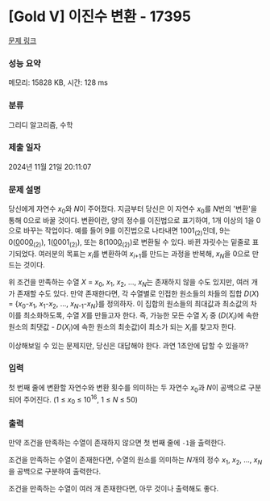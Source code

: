 # [Gold V] 이진수 변환 - 17395 

[문제 링크](https://www.acmicpc.net/problem/17395) 

### 성능 요약

메모리: 15828 KB, 시간: 128 ms

### 분류

그리디 알고리즘, 수학

### 제출 일자

2024년 11월 21일 20:11:07

### 문제 설명

<p>당신에게 자연수 <em>x</em><sub>0</sub>와 <em>N</em>이 주어졌다. 지금부터 당신은 이 자연수<em> x</em><sub>0</sub>를 <em>N</em>번의 '변환'을 통해 0으로 바꿀 것이다. 변환이란, 양의 정수를 이진법으로 표기하여, 1개 이상의 1을 0으로 바꾸는 작업이다. 예를 들어 9를 이진법으로 나타내면 1001<sub>(2)</sub>인데, 9는 0(<u>0</u>00<u>0</u><sub>(2)</sub>), 1(<u>0</u>001<sub>(2)</sub>), 또는 8(100<u>0</u><sub>(2)</sub>)로 변환될 수 있다. 바뀐 자릿수는 밑줄로 표기되었다. 여러분의 목표는 <em>x<sub>i</sub></em>를 변환하여 <em>x</em><sub><em>i</em>+1</sub>를 만드는 과정을 반복해, <em>x<sub>N</sub></em>을 0으로 만드는 것이다.</p>

<p>위 조건을 만족하는 수열 <em>X</em> = <em>x</em><sub>0</sub>, <em>x</em><sub>1</sub>, <em>x</em><sub>2</sub>, ..., <em>x<sub>N</sub></em>는 존재하지 않을 수도 있지만, 여러 개가 존재할 수도 있다. 만약 존재한다면, 각 수열별로 인접한 원소들의 차들의 집합 <em>D</em>(<em>X</em>) = {<em>x</em><sub>0</sub>-<em>x</em><sub>1</sub>, <em>x</em><sub>1</sub>-<em>x</em><sub>2</sub>, ..., <em>x<sub>N</sub></em><sub>-1</sub>-<em>x</em><sub><em>N</em></sub>}를 정의하자. 이 집합의 원소들의 최대값과 최소값의 차이를 최소화하도록, 수열 <em>X</em>를 만들고자 한다. 즉, 가능한 모든 수열 <em>X<sub>i</sub></em> 중 (<em>D</em>(<em>X<sub>i</sub></em>)에 속한 원소의 최댓값 - <em>D</em>(<em>X<sub>i</sub></em>)에 속한 원소의 최솟값)이 최소가 되는 <em>X<sub>i</sub></em>를 찾고자 한다.</p>

<p>이상해보일 수 있는 문제지만, 당신은 대답해야 한다. 과연 1초안에 답할 수 있을까?</p>

### 입력 

 <p>첫 번째 줄에 변환할 자연수와 변환 횟수를 의미하는 두 자연수 <em>x</em><sub>0</sub>과 <em>N</em>이 공백으로 구분되어 주어진다. (1 ≤ <em>x</em><sub>0</sub> ≤ 10<sup>16</sup>, 1 ≤ <em>N</em> ≤ 50)</p>

### 출력 

 <p>만약 조건을 만족하는 수열이 존재하지 않으면 첫 번째 줄에 <code>-1</code>을 출력한다.</p>

<p>조건을 만족하는 수열이 존재한다면, 수열의 원소를 의미하는 <em>N</em>개의 정수 <em>x</em><sub>1</sub>, <em>x</em><sub>2</sub>, ..., <em>x<sub>N</sub></em>을 공백으로 구분하여 출력한다.</p>

<p>조건을 만족하는 수열이 여러 개 존재한다면, 아무 것이나 출력해도 좋다.</p>

